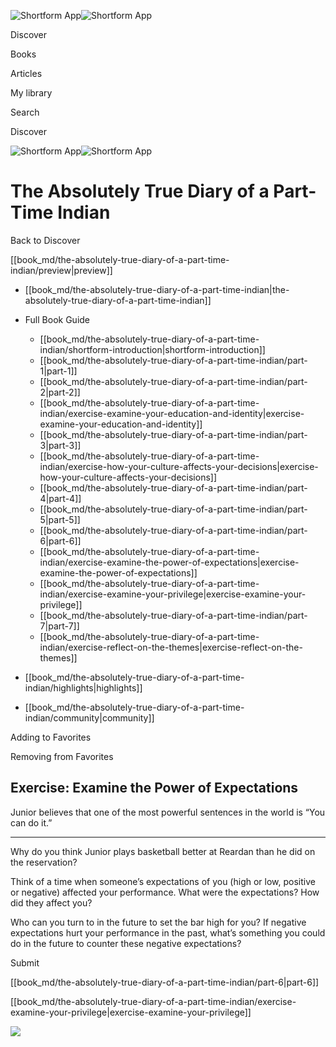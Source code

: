 ![Shortform App](/img/logo.36a2399e.svg)![Shortform App](/img/logo-dark.70c1b072.svg)

Discover

Books

Articles

My library

Search

Discover

![Shortform App](/img/logo.36a2399e.svg)![Shortform App](/img/logo-dark.70c1b072.svg)

# The Absolutely True Diary of a Part-Time Indian

Back to Discover

[[book_md/the-absolutely-true-diary-of-a-part-time-indian/preview|preview]]

  * [[book_md/the-absolutely-true-diary-of-a-part-time-indian|the-absolutely-true-diary-of-a-part-time-indian]]
  * Full Book Guide

    * [[book_md/the-absolutely-true-diary-of-a-part-time-indian/shortform-introduction|shortform-introduction]]
    * [[book_md/the-absolutely-true-diary-of-a-part-time-indian/part-1|part-1]]
    * [[book_md/the-absolutely-true-diary-of-a-part-time-indian/part-2|part-2]]
    * [[book_md/the-absolutely-true-diary-of-a-part-time-indian/exercise-examine-your-education-and-identity|exercise-examine-your-education-and-identity]]
    * [[book_md/the-absolutely-true-diary-of-a-part-time-indian/part-3|part-3]]
    * [[book_md/the-absolutely-true-diary-of-a-part-time-indian/exercise-how-your-culture-affects-your-decisions|exercise-how-your-culture-affects-your-decisions]]
    * [[book_md/the-absolutely-true-diary-of-a-part-time-indian/part-4|part-4]]
    * [[book_md/the-absolutely-true-diary-of-a-part-time-indian/part-5|part-5]]
    * [[book_md/the-absolutely-true-diary-of-a-part-time-indian/part-6|part-6]]
    * [[book_md/the-absolutely-true-diary-of-a-part-time-indian/exercise-examine-the-power-of-expectations|exercise-examine-the-power-of-expectations]]
    * [[book_md/the-absolutely-true-diary-of-a-part-time-indian/exercise-examine-your-privilege|exercise-examine-your-privilege]]
    * [[book_md/the-absolutely-true-diary-of-a-part-time-indian/part-7|part-7]]
    * [[book_md/the-absolutely-true-diary-of-a-part-time-indian/exercise-reflect-on-the-themes|exercise-reflect-on-the-themes]]
  * [[book_md/the-absolutely-true-diary-of-a-part-time-indian/highlights|highlights]]
  * [[book_md/the-absolutely-true-diary-of-a-part-time-indian/community|community]]



Adding to Favorites 

Removing from Favorites 

## Exercise: Examine the Power of Expectations

Junior believes that one of the most powerful sentences in the world is “You can do it.”

* * *

Why do you think Junior plays basketball better at Reardan than he did on the reservation?

Think of a time when someone’s expectations of you (high or low, positive or negative) affected your performance. What were the expectations? How did they affect you?

Who can you turn to in the future to set the bar high for you? If negative expectations hurt your performance in the past, what’s something you could do in the future to counter these negative expectations?

Submit 

[[book_md/the-absolutely-true-diary-of-a-part-time-indian/part-6|part-6]]

[[book_md/the-absolutely-true-diary-of-a-part-time-indian/exercise-examine-your-privilege|exercise-examine-your-privilege]]

![](https://bat.bing.com/action/0?ti=56018282&Ver=2&mid=99cef4ba-f70f-4754-a98c-0f3095715bb4&sid=1711133063fa11eebdec89a8b8ae3bbc&vid=171147a063fa11eea7440fcfeb230d96&vids=0&msclkid=N&pi=0&lg=en-US&sw=800&sh=600&sc=24&nwd=1&tl=Shortform%20%7C%20Book&p=https%3A%2F%2Fwww.shortform.com%2Fapp%2Fbook%2Fthe-absolutely-true-diary-of-a-part-time-indian%2Fexercise-examine-the-power-of-expectations&r=&lt=318&evt=pageLoad&sv=1&rn=236375)
